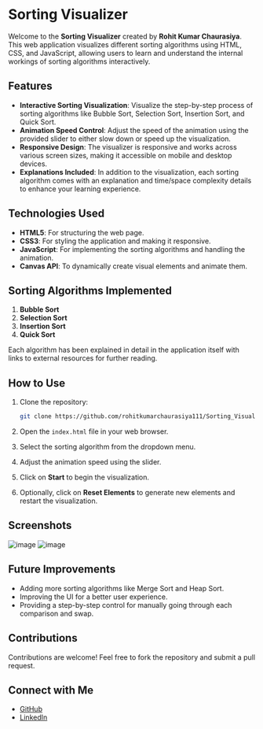 # Sorting Visualizer

Welcome to the **Sorting Visualizer** created by **Rohit Kumar Chaurasiya**. This web application visualizes different sorting algorithms using HTML, CSS, and JavaScript, allowing users to learn and understand the internal workings of sorting algorithms interactively.

## Features

- **Interactive Sorting Visualization**: Visualize the step-by-step process of sorting algorithms like Bubble Sort, Selection Sort, Insertion Sort, and Quick Sort.
- **Animation Speed Control**: Adjust the speed of the animation using the provided slider to either slow down or speed up the visualization.
- **Responsive Design**: The visualizer is responsive and works across various screen sizes, making it accessible on mobile and desktop devices.
- **Explanations Included**: In addition to the visualization, each sorting algorithm comes with an explanation and time/space complexity details to enhance your learning experience.

## Technologies Used

- **HTML5**: For structuring the web page.
- **CSS3**: For styling the application and making it responsive.
- **JavaScript**: For implementing the sorting algorithms and handling the animation.
- **Canvas API**: To dynamically create visual elements and animate them.

## Sorting Algorithms Implemented

1. **Bubble Sort**
2. **Selection Sort**
3. **Insertion Sort**
4. **Quick Sort**

Each algorithm has been explained in detail in the application itself with links to external resources for further reading.

## How to Use

1. Clone the repository:

   ```bash
   git clone https://github.com/rohitkumarchaurasiya111/Sorting_Visualizer.git

2. Open the `index.html` file in your web browser.
3. Select the sorting algorithm from the dropdown menu.
4. Adjust the animation speed using the slider.
5. Click on **Start** to begin the visualization.
6. Optionally, click on **Reset Elements** to generate new elements and restart the visualization.

## Screenshots
![image](https://github.com/user-attachments/assets/214783b4-f1fb-43e7-868c-fd5626f49b1e)
![image](https://github.com/user-attachments/assets/f424e1cf-0980-42f9-a8e0-7343d289baf3)



## Future Improvements

- Adding more sorting algorithms like Merge Sort and Heap Sort.
- Improving the UI for a better user experience.
- Providing a step-by-step control for manually going through each comparison and swap.

## Contributions

Contributions are welcome! Feel free to fork the repository and submit a pull request.

## Connect with Me

- [GitHub](https://github.com/rohitkumarchaurasiya111)
- [LinkedIn](https://www.linkedin.com/in/rohit-kumar-chaurasiya-0862b1272/)
